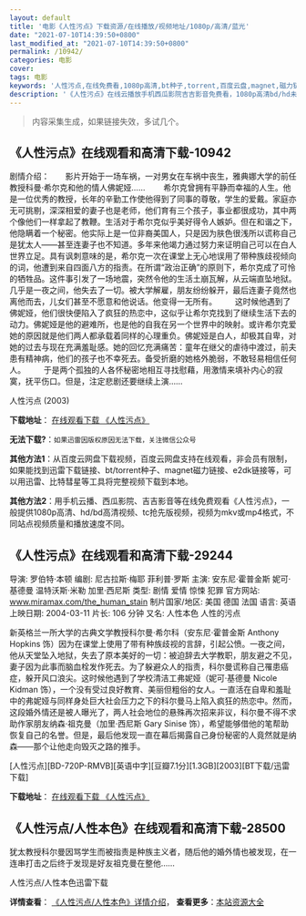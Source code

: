 ```yaml
---
layout: default
title: '电影《人性污点》下载资源/在线播放/视频地址/1080p/高清/蓝光'
date: "2021-07-10T14:39:50+0800"
last_modified_at: "2021-07-10T14:39:50+0800"
permalink: /10942/
categories: 电影
cover:
tags: 电影
keywords: '人性污点,在线免费看,1080p高清,bt种子,torrent,百度云盘,magnet,磁力链,迅雷下载资源'
description: '《人性污点》在线云播放手机西瓜影院吉吉影音免费看，1080p高清bd/hd未删减完整版和tc抢先枪版，mkv/mp4格式，附带bt/torrent种子、magnet/磁力链、百度云盘、网盘资源迅雷下载链接'
---
```


>内容采集生成，如果链接失效，多试几个。


## 《人性污点》在线观看和高清下载-10942

剧情介绍：　　影片开始于一场车祸，一对男女在车祸中丧生，雅典娜大学的前任教授科曼·希尔克和他的情人佛妮娅…… 　　希尔克曾拥有平静而幸福的人生。他是一位优秀的教授，长年的辛勤工作使他得到了同事的尊敬，学生的爱戴。家庭亦无可挑剔，深深相爱的妻子也是老师，他们育有三个孩子，事业都很成功，其中两个像他们一样拿起了教鞭。生活对于希尔克似乎美好得令人嫉妒。但在和谐之下，他隐瞒着一个秘密。他实际上是一位非裔美国人，只是因为肤色很浅所以谎称自己是犹太人——甚至连妻子也不知道。多年来他竭力通过努力来证明自己可以在白人世界立足。具有讽刺意味的是，希尔克一次在课堂上无心地误用了带种族歧视倾向的词，他遭到来自四面八方的指责。在所谓“政治正确”的原则下，希尔克成了可怜的牺牲品。这件事引发了一场地震，突然令他的生活土崩瓦解，从云端直坠地狱。几乎是一夜之间，他失去了一切。被大学解雇，朋友纷纷躲开，最后连妻子竟然也离他而去，儿女们甚至不愿意和他说话。他变得一无所有。 　　这时候他遇到了佛妮娅，他们很快便陷入了疯狂的热恋中，这似乎让希尔克找到了继续生活下去的动力。佛妮娅是他的避难所，也是他的自我在另一个世界中的映射。或许希尔克爱她的原因就是他们两人都承载着同样的心理重负。佛妮娅是白人，却极其自卑，对她的过去与现在充满羞耻感。她的回忆充满痛苦：童年在继父的虐待中渡过，前夫患有精神病，他们的孩子也不幸死去。备受折磨的她格外脆弱，不敢轻易相信任何人。 　　于是两个孤独的人各怀秘密地相互寻找慰藉，用激情来填补内心的寂寞，抚平伤口。但是，注定悲剧还要继续上演……


人性污点 (2003)

**下载地址**： [在线观看下载 《人性污点》](https://www.btbtdy.me/btdy/dy8070.html) 


**无法下载?**：`如果迅雷因版权原因无法下载，关注微信公众号 `

**其他方法1**：从百度云网盘下载视频，百度云网盘支持在线观看，非会员有限制，如果能找到迅雷下载链接、bt/torrent种子、magnet磁力链接、e2dk链接等，可以用迅雷、比特彗星等工具将完整视频下载到本地。

**其他方法2**：用手机云播、西瓜影院、吉吉影音等在线免费观看《人性污点》，一般提供1080p高清、hd/bd高清视频、tc抢先版视频，视频为mkv或mp4格式，不同站点视频质量和播放速度不同。


## 《人性污点》在线观看和高清下载-29244

导演: 罗伯特·本顿 编剧: 尼古拉斯·梅耶 菲利普·罗斯 主演: 安东尼·霍普金斯 妮可·基德曼 温特沃斯·米勒 加里·西尼斯 类型: 剧情 爱情 惊悚 犯罪 官方网站: www.miramax.com/the_human_stain 制片国家/地区: 美国 德国 法国 语言: 英语 上映日期: 2004-03-11 片长: 106 分钟 又名: 人性本色 人性的污点

新英格兰一所大学的古典文学教授科尔曼·希尔科（安东尼·霍普金斯 Anthony Hopkins 饰）因为在课堂上使用了带有种族歧视的言辞，引起公愤。一夜之间，他从天堂坠入地狱，失去了原本美好的一切：被迫辞去大学教职，朋友避之不见，妻子因为此事而脑血栓发作死去。为了躲避众人的指责，科尔曼谎称自己罹患癌症，躲开风口浪尖。这时候他遇到了学校清洁工弗妮娅（妮可·基德曼 Nicole Kidman 饰），一个没有受过良好教育、美丽但粗俗的女人。一直活在自卑和羞耻中的弗妮娅与同样身处巨大社会压力之下的科尔曼马上陷入疯狂的热恋中。然而，这段婚外情还是被人曝光了，两人社会地位的悬殊再次招来非议，科尔曼不得不求助作家朋友纳森·祖克曼（加里·西尼斯 Gary Sinise 饰），希望能够借他的笔帮助恢复自己的名誉。但是，最后他发现一直在幕后揭露自己身份秘密的人竟然就是纳森——那个让他走向毁灭之路的推手。


[人性污点][BD-720P-RMVB][英语中字][豆瓣7.1分][1.3GB][2003][BT下载/迅雷下载]

**下载地址**： [在线观看下载 《人性污点》](https://www.btdx8.com/torrent/the_human_stain_2003.html) 


## 《人性污点/人性本色》在线观看和高清下载-28500

犹太教授科尔曼因骂学生而被指责是种族主义者，随后他的婚外情也被发现，在一连串打击之后终于发现是好友祖克曼在整他&hellip;…


人性污点/人性本色迅雷下载

**详情查看**： [《人性污点/人性本色》详情介绍](/movie/28500/)， **查看更多**：[本站资源大全](/movie/t/all/)

